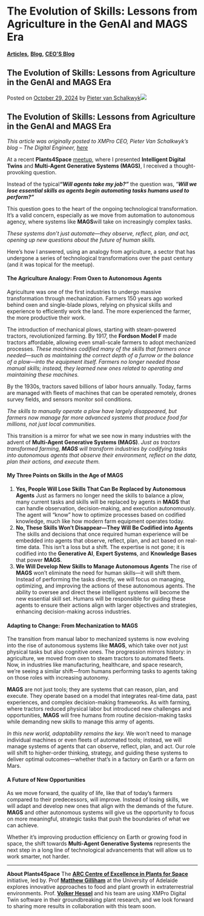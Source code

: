 # The Evolution of Skills: Lessons from Agriculture in the GenAI and MAGS Era

[**Articles**](https://xmpro.com/category/blog/articles-blog/)**,** [**Blog**](https://xmpro.com/category/blog/)**,** [**CEO'S Blog**](https://xmpro.com/category/blog/pieter-blog/)

## The Evolution of Skills: Lessons from Agriculture in the GenAI and MAGS Era

Posted on [October 29, 2024](https://xmpro.com/the-evolution-of-skills-lessons-from-agriculture-in-the-genai-and-mags-era/) by [Pieter van Schalkwyk](https://xmpro.com/author/pietervs/)![](https://xmpro.com/wp-content/uploads/2024/10/1729164915995-1-1024x576.png)

## **The Evolution of Skills: Lessons from Agriculture in the GenAI and MAGS Era**

_This article was originally posted to XMPro CEO, Pieter Van Schalkwyk’s blog – The Digital Engineer,_ [_here_](https://www.linkedin.com/pulse/evolution-skills-lessons-from-agriculture-genai-mags-van-schalkwyk-pwlcc/)

&#x20;

At a recent **Plants4Space** [meetup](https://www.linkedin.com/posts/michaelmacolino_this-weeks-spacex-starship-launch-showed-activity-7252449054050144257-yJa7), where I presented **Intelligent Digital Twins** and **Multi-Agent Generative Systems (MAGS)**, I received a thought-provoking question.

Instead of the typica&#x6C;_**“Will agents take my job?”**_ the question was, “_**Will we lose essential skills as agents begin automating tasks humans used to perform?”**_

This question goes to the heart of the ongoing technological transformation. It’s a valid concern, especially as we move from automation to autonomous agency, where systems like **MAGS**will take on increasingly complex tasks.

_These systems don’t just automate—they observe, reflect, plan, and act, opening up new questions about the future of human skills._

Here’s how I answered, using an analogy from agriculture, a sector that has undergone a series of technological transformations over the past century (and it was topical for the meetup).

#### The Agriculture Analogy: From Oxen to Autonomous Agents <a href="#ember64" id="ember64"></a>

Agriculture was one of the first industries to undergo massive transformation through mechanization. Farmers 150 years ago worked behind oxen and single-blade plows, relying on physical skills and experience to efficiently work the land. The more experienced the farmer, the more productive their work.

The introduction of mechanical plows, starting with steam-powered tractors, revolutionized farming. By 1917, the **Fordson Model F** made tractors affordable, allowing even small-scale farmers to adopt mechanized processes. _These machines codified many of the skills that farmers once needed—such as maintaining the correct depth of a furrow or the balance of a plow—into the equipment itself._ _Farmers no longer needed those manual skills; instead, they learned new ones related to operating and maintaining these machines._

By the 1930s, tractors saved billions of labor hours annually. Today, farms are managed with fleets of machines that can be operated remotely, drones survey fields, and sensors monitor soil conditions.

_The skills to manually operate a plow have largely disappeared, but farmers now manage far more advanced systems that produce food for millions, not just local communities._

This transition is a mirror for what we see now in many industries with the advent of **Multi-Agent Generative Systems (MAGS)**. _Just as tractors transformed farming, **MAGS** will transform industries by codifying tasks into autonomous agents that observe their environment, reflect on the data, plan their actions, and execute them._

#### My Three Points on Skills in the Age of MAGS <a href="#ember70" id="ember70"></a>

1. **Yes, People Will Lose Skills That Can Be Replaced by Autonomous Agents** Just as farmers no longer need the skills to balance a plow, many current tasks and skills will be replaced by agents in **MAGS** that can handle observation, decision-making, and execution autonomously. The agent will “know” how to optimize processes based on codified knowledge, much like how modern farm equipment operates today.
2. **No, These Skills Won’t Disappear—They Will Be Codified into Agents** The skills and decisions that once required human experience will be embedded into agents that observe, reflect, plan, and act based on real-time data. This isn’t a loss but a shift. The expertise is not gone; it is codified into the **Generative AI**, **Expert Systems**, and **Knowledge Bases** that power **MAGS**.
3. **We Will Develop New Skills to Manage Autonomous Agents** The rise of **MAGS** won’t eliminate the need for human skills—it will shift them. Instead of performing the tasks directly, we will focus on managing, optimizing, and improving the actions of these autonomous agents. The ability to oversee and direct these intelligent systems will become the new essential skill set. Humans will be responsible for guiding these agents to ensure their actions align with larger objectives and strategies, enhancing decision-making across industries.

#### Adapting to Change: From Mechanization to MAGS <a href="#ember72" id="ember72"></a>

The transition from manual labor to mechanized systems is now evolving into the rise of autonomous systems like **MAGS**, which take over not just physical tasks but also cognitive ones. The progression mirrors history: in agriculture, we moved from oxen to steam tractors to automated fleets. Now, in industries like manufacturing, healthcare, and space research, we’re seeing a similar shift—from humans performing tasks to agents taking on those roles with increasing autonomy.

**MAGS** are not just tools; they are systems that can reason, plan, and execute. They operate based on a model that integrates real-time data, past experiences, and complex decision-making frameworks. As with farming, where tractors reduced physical labor but introduced new challenges and opportunities, **MAGS** will free humans from routine decision-making tasks while demanding new skills to manage this army of agents.

_In this new world, adaptability remains the key._ We won’t need to manage individual machines or even fleets of automated tools; instead, we will manage systems of agents that can observe, reflect, plan, and act. Our role will shift to higher-order thinking, strategy, and guiding these systems to deliver optimal outcomes—whether that’s in a factory on Earth or a farm on Mars.

#### A Future of New Opportunities <a href="#ember76" id="ember76"></a>

As we move forward, the quality of life, like that of today’s farmers compared to their predecessors, will improve. Instead of losing skills, we will adapt and develop new ones that align with the demands of the future. **MAGS** and other autonomous systems will give us the opportunity to focus on more meaningful, strategic tasks that push the boundaries of what we can achieve.

Whether it’s improving production efficiency on Earth or growing food in space, the shift towards **Multi-Agent Generative Systems** represents the next step in a long line of technological advancements that will allow us to work smarter, not harder.

***

**About Plants4Space** The [**ARC Centre of Excellence in Plants for Space**](https://plants4space.com/) initiative, led by. Prof [**Matthew Gilliham**](https://www.linkedin.com/in/matthew-gilliham/) at the University of Adelaide explores innovative approaches to food and plant growth in extraterrestrial environments. Prof. [**Volker Hessel**](https://www.linkedin.com/in/volker-hessel-a4a80098/) and his team are using XMPro Digital Twin software in their groundbreaking plant research, and we look forward to sharing more results in collaboration with this team soon.


